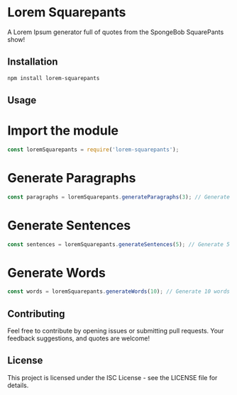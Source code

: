 # Lorem Squarepants

A Lorem Ipsum generator full of quotes from the SpongeBob SquarePants show!

## Installation

```bash
npm install lorem-squarepants
```

## Usage
# Import the module
```javascript
const loremSquarepants = require('lorem-squarepants');
```

# Generate Paragraphs
```javascript
const paragraphs = loremSquarepants.generateParagraphs(3); // Generate 3 paragraphs
```

# Generate Sentences
```javascript
const sentences = loremSquarepants.generateSentences(5); // Generate 5 sentences
```

# Generate Words
```javascript
const words = loremSquarepants.generateWords(10); // Generate 10 words
```

## Contributing
Feel free to contribute by opening issues or submitting pull requests. Your feedback suggestions, and quotes are welcome!

## License
This project is licensed under the ISC License - see the LICENSE file for details.
